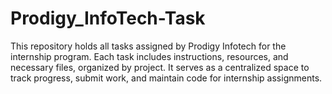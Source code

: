 # Prodigy_InfoTech-Task
This repository holds all tasks assigned by Prodigy Infotech for the internship program. Each task includes instructions, resources, and necessary files, organized by project. It serves as a centralized space to track progress, submit work, and maintain code for internship assignments.
